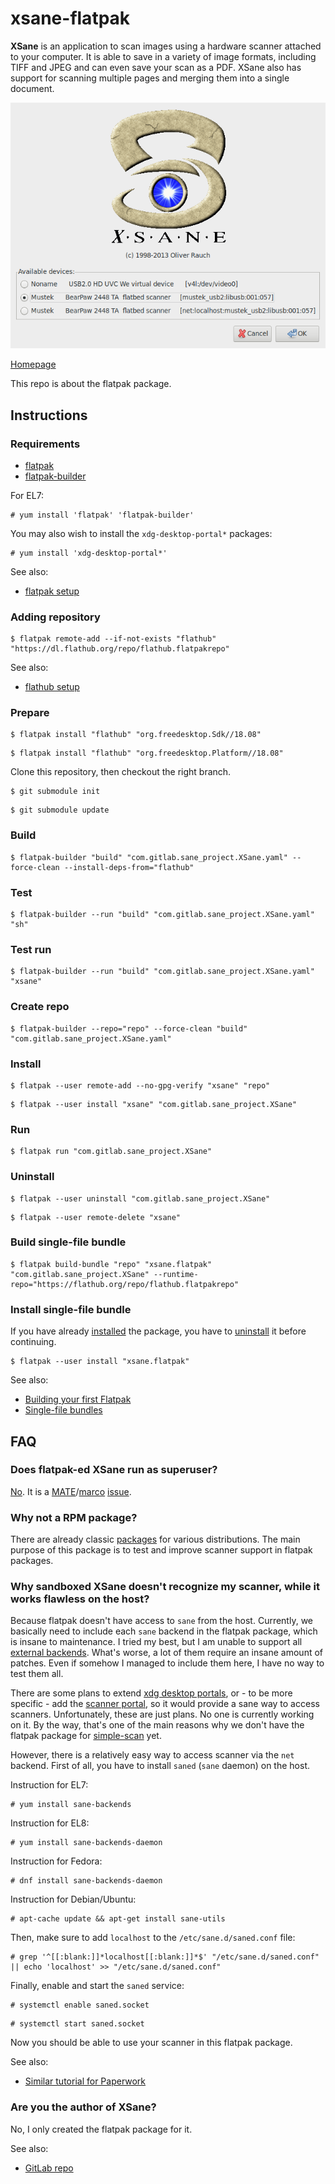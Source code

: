 # xsane-flatpak

**XSane** is an application to scan images using a hardware scanner attached to your computer. It is able to save in a variety of image formats, including TIFF and JPEG and can even save your scan as a PDF. XSane also has support for scanning multiple pages and merging them into a single document.

![xsane-flatpak screenshot](xsane-flatpak.png)

[Homepage](http://www.sane-project.org/sane-frontends.html)

This repo is about the flatpak package.

## Instructions

### Requirements

* [flatpak](https://github.com/flatpak/flatpak)
* [flatpak-builder](https://github.com/flatpak/flatpak-builder)

For EL7:

```
# yum install 'flatpak' 'flatpak-builder'
```

You may also wish to install the `xdg-desktop-portal*` packages:

```
# yum install 'xdg-desktop-portal*'
```

See also:

* [flatpak setup](https://flatpak.org/setup)

### Adding repository

```
$ flatpak remote-add --if-not-exists "flathub" "https://dl.flathub.org/repo/flathub.flatpakrepo"
```

See also:

* [flathub setup](http://docs.flatpak.org/en/latest/using-flatpak.html#add-a-remote)

### Prepare

```
$ flatpak install "flathub" "org.freedesktop.Sdk//18.08"
```

```
$ flatpak install "flathub" "org.freedesktop.Platform//18.08"
```

Clone this repository, then checkout the right branch.

```
$ git submodule init
```

```
$ git submodule update
```

### Build

```
$ flatpak-builder "build" "com.gitlab.sane_project.XSane.yaml" --force-clean --install-deps-from="flathub"
```

### Test

```
$ flatpak-builder --run "build" "com.gitlab.sane_project.XSane.yaml" "sh"
```

### Test run

```
$ flatpak-builder --run "build" "com.gitlab.sane_project.XSane.yaml" "xsane"
```

### Create repo

```
$ flatpak-builder --repo="repo" --force-clean "build" "com.gitlab.sane_project.XSane.yaml"
```

### Install

```
$ flatpak --user remote-add --no-gpg-verify "xsane" "repo"
```

```
$ flatpak --user install "xsane" "com.gitlab.sane_project.XSane"
```

### Run

```
$ flatpak run "com.gitlab.sane_project.XSane"
```

### Uninstall

```
$ flatpak --user uninstall "com.gitlab.sane_project.XSane"
```

```
$ flatpak --user remote-delete "xsane"
```

### Build single-file bundle

```
$ flatpak build-bundle "repo" "xsane.flatpak" "com.gitlab.sane_project.XSane" --runtime-repo="https://flathub.org/repo/flathub.flatpakrepo"
```

### Install single-file bundle

If you have already [installed](#install) the package, you have to [uninstall](#uninstall) it before continuing.

```
$ flatpak --user install "xsane.flatpak"
```

See also:

* [Building your first Flatpak](http://docs.flatpak.org/en/latest/first-build.html)
* [Single-file bundles](http://docs.flatpak.org/en/latest/single-file-bundles.html#single-file-bundles)

## FAQ

### Does flatpak-ed XSane run as superuser?

[No](https://github.com/flatpak/flatpak/issues/1557). It is a [MATE](https://github.com/mate-desktop)/[marco](https://github.com/mate-desktop/marco) [issue](https://github.com/mate-desktop/marco/issues/301).

### Why not a RPM package?

There are already classic [packages](https://pkgs.org/download/xsane) for various distributions.
The main purpose of this package is to test and improve scanner support in flatpak packages.

### Why sandboxed XSane doesn't recognize my scanner, while it works flawless on the host?

Because flatpak doesn't have access to `sane` from the host. Currently, we basically need to include each `sane` backend in the flatpak package, which is insane to maintenance. I tried my best, but I am unable to support all [external backends](http://www.sane-project.org/lists/sane-backends-external.html). What's worse, a lot of them require an insane amount of patches. Even if somehow I managed to include them here, I have no way to test them all.

There are some plans to extend [xdg desktop portals](https://github.com/flatpak/xdg-desktop-portal/issues/13), or - to be more specific - add the [scanner portal](https://github.com/flatpak/xdg-desktop-portal/issues/218), so it would provide a sane way to access scanners.
Unfortunately, these are just plans. No one is currently working on it.
By the way, that's one of the main reasons why we don't have the flatpak package for [simple-scan](https://gitlab.gnome.org/GNOME/simple-scan/issues/21) yet.

However, there is a relatively easy way to access scanner via the `net` backend.
First of all, you have to install `saned` (`sane` daemon) on the host.

Instruction for EL7:

```
# yum install sane-backends
```

Instruction for EL8:

```
# yum install sane-backends-daemon
```

Instruction for Fedora:

```
# dnf install sane-backends-daemon
```

Instruction for Debian/Ubuntu:

```
# apt-cache update && apt-get install sane-utils
```

Then, make sure to add `localhost` to the `/etc/sane.d/saned.conf` file:

```
# grep '^[[:blank:]]*localhost[[:blank:]]*$' "/etc/sane.d/saned.conf" || echo 'localhost' >> "/etc/sane.d/saned.conf"
```

Finally, enable and start the `saned` service:

```
# systemctl enable saned.socket
```

```
# systemctl start saned.socket
```

Now you should be able to use your scanner in this flatpak package.

See also:

* [Similar tutorial for Paperwork](https://gitlab.gnome.org/World/OpenPaperwork/paperwork/blob/master/flatpak/README.markdown#quick-start)

### Are you the author of XSane?

No, I only created the flatpak package for it.

See also:

* [GitLab repo](https://gitlab.com/sane-project/frontend/xsane)

